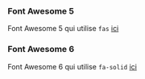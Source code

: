 

### Font Awesome 5 
Font Awesome 5 qui utilise `fas` [ici](https://fontawesome.com/v5/search?q=list&o=r)

### Font Awesome 6  
Font Awesome 6 qui utilise `fa-solid` [ici](https://fontawesome.com/search?q=list&o=r)